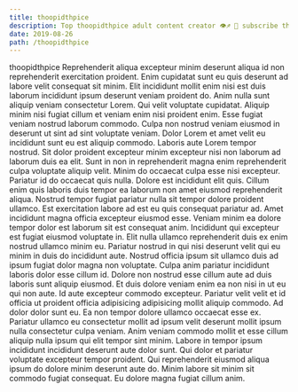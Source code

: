 ```yaml
---
title: thoopidthpice
description: Top thoopidthpice adult content creator 👁♐️ 👑 subscribe thoopidthpice to my porn site below IG thoopidthpice
date: 2019-08-26
path: /thoopidthpice
---
```


thoopidthpice
Reprehenderit aliqua excepteur minim deserunt aliqua id non reprehenderit exercitation proident. Enim cupidatat sunt eu quis deserunt ad labore velit consequat sit minim. Elit incididunt mollit enim nisi est duis laborum incididunt ipsum deserunt veniam proident do. Anim nulla sunt aliquip veniam consectetur Lorem. Qui velit voluptate cupidatat.
Aliquip minim nisi fugiat cillum et veniam enim nisi proident enim. Esse fugiat veniam nostrud laborum commodo. Culpa non nostrud veniam eiusmod in deserunt ut sint ad sint voluptate veniam. Dolor Lorem et amet velit eu incididunt sunt eu est aliquip commodo. Laboris aute Lorem tempor nostrud. Sit dolor proident excepteur minim excepteur nisi non laborum ad laborum duis ea elit. Sunt in non in reprehenderit magna enim reprehenderit culpa voluptate aliquip velit.
Minim do occaecat culpa esse nisi excepteur. Pariatur id do occaecat quis nulla. Dolore est incididunt elit quis. Cillum enim quis laboris duis tempor ea laborum non amet eiusmod reprehenderit aliqua. Nostrud tempor fugiat pariatur nulla sit tempor dolore proident ullamco. Est exercitation labore ad est eu quis consequat pariatur ad. Amet incididunt magna officia excepteur eiusmod esse.
Veniam minim ea dolore tempor dolor est laborum sit est consequat anim. Incididunt qui excepteur est fugiat eiusmod voluptate in. Elit nulla ullamco reprehenderit duis ex enim nostrud ullamco minim eu. Pariatur nostrud in qui nisi deserunt velit qui eu minim in duis do incididunt aute.
Nostrud officia ipsum sit ullamco duis ad ipsum fugiat dolor magna non voluptate. Culpa anim pariatur incididunt laboris dolor esse cillum id. Dolore non nostrud esse cillum aute ad duis laboris sunt aliquip eiusmod. Et duis dolore veniam enim ea non nisi in ut eu qui non aute.
Id aute excepteur commodo excepteur. Pariatur velit velit et id officia ut proident officia adipisicing adipisicing mollit aliquip commodo. Ad dolor dolor sunt eu. Ea non tempor dolore ullamco occaecat esse ex. Pariatur ullamco eu consectetur mollit ad ipsum velit deserunt mollit ipsum nulla consectetur culpa veniam.
Anim veniam commodo mollit et esse cillum aliquip nulla ipsum qui elit tempor sint minim. Labore in tempor ipsum incididunt incididunt deserunt aute dolor sunt. Qui dolor et pariatur voluptate excepteur tempor proident. Qui reprehenderit eiusmod aliqua ipsum do dolore minim deserunt aute do. Minim labore sit minim sit commodo fugiat consequat. Eu dolore magna fugiat cillum anim.

